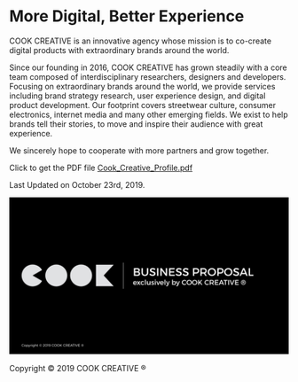 # More Digital, Better Experience
COOK CREATIVE is an innovative agency whose mission is to co-create digital products with extraordinary brands around the world.

Since our founding in 2016, COOK CREATIVE has grown steadily with a core team composed of interdisciplinary researchers, designers and developers. Focusing on extraordinary brands around the world, we provide services including brand strategy research, user experience design, and digital product development. Our footprint covers streetwear culture, consumer electronics, internet media and many other emerging fields. We exist to help brands tell their stories, to move and inspire their audience with great experience.

We sincerely hope to cooperate with more partners and grow together.

Click to get the PDF file   [Cook_Creative_Profile.pdf](https://shihheng.com/CookCreativeProfile/Cook_Creative_Profile.pdf)

Last Updated on October 23rd, 2019.

![image](https://raw.githubusercontent.com/ZihaoLu/CookCreativeProfile/master/Cook_Creative_Profile_Cover.jpeg)

Copyright © 2019 COOK CREATIVE ®
